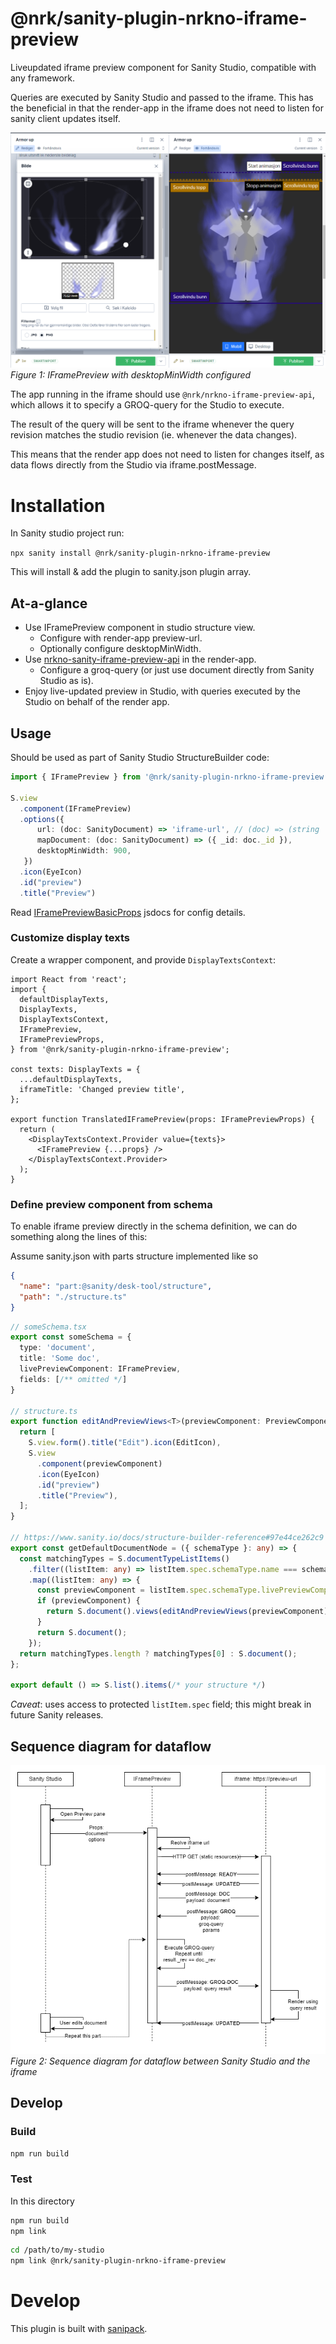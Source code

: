 # @nrk/sanity-plugin-nrkno-iframe-preview

Liveupdated iframe preview component for Sanity Studio, compatible with any framework.

Queries are executed by Sanity Studio and passed to the iframe. 
This has the beneficial in that the render-app in the iframe
does not need to listen for sanity client updates itself.

![preview.png](./docs/images/preview.png)
_Figure 1: IFramePreview with desktopMinWidth configured_

The app running in the iframe should use `@nrk/nrkno-iframe-preview-api`, 
which allows it to specify a GROQ-query for the Studio to execute.

The result of the query will be sent to the iframe whenever the query
revision matches the studio revision (ie. whenever the data changes).

This means that the render app does not need to listen for changes itself, as
data flows directly from the Studio via iframe.postMessage.

# Installation
In Sanity studio project run:

`npx sanity install @nrk/sanity-plugin-nrkno-iframe-preview`

This will install & add the plugin to sanity.json plugin array.

## At-a-glance

* Use IFramePreview component in studio structure view.
    * Configure with render-app preview-url.
    * Optionally configure desktopMinWidth.
* Use [nrkno-sanity-iframe-preview-api](../nrkno-iframe-preview-api/README.md) in the render-app.
    * Configure a groq-query (or just use document directly from Sanity Studio as is).
* Enjoy live-updated preview in Studio, with queries executed by the Studio on behalf of the render app.

## Usage
Should be used as part of Sanity Studio StructureBuilder code:
```ts
import { IFramePreview } from '@nrk/sanity-plugin-nrkno-iframe-preview'

S.view
  .component(IFramePreview)
  .options({
      url: (doc: SanityDocument) => 'iframe-url', // (doc) => (string | Promise<string>)
      mapDocument: (doc: SanityDocument) => ({ _id: doc._id }),
      desktopMinWidth: 900,
   })   
  .icon(EyeIcon)
  .id("preview")
  .title("Preview")
```

Read [IFramePreviewBasicProps](src/components/basic/IFramePreviewBasic.tsx) jsdocs for config details.

### Customize display texts

Create a wrapper component, and provide `DisplayTextsContext`:

```tsx
import React from 'react';
import {
  defaultDisplayTexts,
  DisplayTexts,
  DisplayTextsContext,
  IFramePreview,
  IFramePreviewProps,
} from '@nrk/sanity-plugin-nrkno-iframe-preview';

const texts: DisplayTexts = {
  ...defaultDisplayTexts,
  iframeTitle: 'Changed preview title',
};

export function TranslatedIFramePreview(props: IFramePreviewProps) {
  return (
    <DisplayTextsContext.Provider value={texts}>
      <IFramePreview {...props} />
    </DisplayTextsContext.Provider>
  );
}
```

### Define preview component from schema
To enable iframe preview directly in the schema definition, we can do something along the lines of this:

Assume sanity.json with parts structure implemented like so
```json
{
  "name": "part:@sanity/desk-tool/structure",
  "path": "./structure.ts"
}
```

```ts
// someSchema.tsx
export const someSchema = {
  type: 'document',
  title: 'Some doc',
  livePreviewComponent: IFramePreview,
  fields: [/** omitted */]
}

// structure.ts
export function editAndPreviewViews<T>(previewComponent: PreviewComponent<T>) {
  return [
    S.view.form().title("Edit").icon(EditIcon),
    S.view
      .component(previewComponent)
      .icon(EyeIcon)
      .id("preview")
      .title("Preview"),
  ];
}

// https://www.sanity.io/docs/structure-builder-reference#97e44ce262c9
export const getDefaultDocumentNode = ({ schemaType }: any) => {
  const matchingTypes = S.documentTypeListItems()
    .filter((listItem: any) => listItem.spec.schemaType.name === schemaType)
    .map((listItem: any) => {
      const previewComponent = listItem.spec.schemaType.livePreviewComponent;
      if (previewComponent) {
        return S.document().views(editAndPreviewViews(previewComponent));
      }
      return S.document();
    });
  return matchingTypes.length ? matchingTypes[0] : S.document();
};

export default () => S.list().items(/* your structure */)
```

*Caveat*: uses access to protected `listItem.spec` field; this might break in future Sanity releases.

## Sequence diagram for dataflow

![sequence.png](docs/images/sequence.png)
_Figure 2: Sequence diagram for dataflow between Sanity Studio and the iframe_

## Develop

### Build
`npm run build`

### Test

In this directory

```bash
npm run build
npm link
```

```bash
cd /path/to/my-studio
npm link @nrk/sanity-plugin-nrkno-iframe-preview
```

# Develop

This plugin is built with [sanipack](https://www.npmjs.com/package/sanipack).


